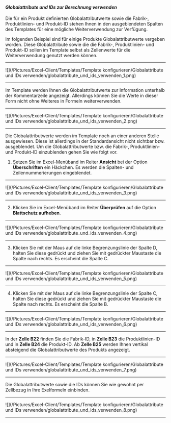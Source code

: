 #### *Globalattribute und IDs zur Berechnung verwenden*

Die für ein Produkt definierten Globalattributwerte sowie die Fabrik-, Produktlinien- und Produkt-ID stehen Ihnen in den ausgeblendeten Spalten des Templates für eine mögliche Weiterverwendung zur Verfügung. 

Im folgenden Beispiel sind für einige Produkte Globalattributwerte vergeben worden. Diese Globalattribute sowie die die Fabrik-, Produktlinien- und Produkt-ID sollen im Template selbst als Zellenwerte für die Weiterverwendung genutzt werden können.

---
![](/Pictures/Excel-Client/Templates/Template konfigurieren/Globalattribute und IDs verwenden/globalattribute_und_ids_verwenden_1.png)

---

Im Template werden Ihnen die Globalattributwerte zur Information unterhalb der Kommentarzeile angezeigt. Allerdings können Sie die Werte in dieser Form nicht ohne Weiteres in Formeln weiterverwenden.

---
![](/Pictures/Excel-Client/Templates/Template konfigurieren/Globalattribute und IDs verwenden/globalattribute_und_ids_verwenden_2.png)

---

Die Globalattributwerte werden im Template noch an einer anderen Stelle ausgewiesen. Diese ist allerdings in der Standardansicht nicht sichtbar bzw. ausgeblendet. Um die Globalattributwerte bzw. die Fabrik-, Produktlinien- und Produkt-ID einzublenden gehen Sie wie folgt vor.

1) Setzen Sie im Excel-Menüband im Reiter **Ansicht** bei der Option **Überschriften** ein Häckchen. Es werden die Spalten- und Zeilennummerierungen eingeblendet.

---
![](/Pictures/Excel-Client/Templates/Template konfigurieren/Globalattribute und IDs verwenden/globalattribute_und_ids_verwenden_3.png)

---

2) Klicken Sie im Excel-Menüband im Reiter **Überprüfen** auf die Option **Blattschutz aufheben**.

---
![](/Pictures/Excel-Client/Templates/Template konfigurieren/Globalattribute und IDs verwenden/globalattribute_und_ids_verwenden_4.png)

---

3) Klicken Sie mit der Maus auf die linke Begrenzungslinie der Spalte D, halten Sie diese gedrückt und ziehen Sie mit gedrückter Maustaste die Spalte nach rechts. Es erscheint die Spalte C.

---
![](/Pictures/Excel-Client/Templates/Template konfigurieren/Globalattribute und IDs verwenden/globalattribute_und_ids_verwenden_5.png)

---

4) Klicken Sie mit der Maus auf die linke Begrenzungslinie der Spalte C, halten Sie diese gedrückt und ziehen Sie mit gedrückter Maustaste die Spalte nach rechts. Es erscheint die Spalte B.

---
![](/Pictures/Excel-Client/Templates/Template konfigurieren/Globalattribute und IDs verwenden/globalattribute_und_ids_verwenden_6.png)

---

In der **Zelle B22** finden Sie die Fabrik-ID, in **Zelle B23** die Produktlinien-ID und in **Zelle B24** die Produkt-ID. Ab **Zelle B25** werden Ihnen vertikal absteigend die Globalattributwerte des Produkts angezeigt.

---
![](/Pictures/Excel-Client/Templates/Template konfigurieren/Globalattribute und IDs verwenden/globalattribute_und_ids_verwenden_7.png)

---

Die Globalattributwerte sowie die IDs können Sie wie gewohnt per Zellbezug in Ihre Exelformeln einbinden.

---
![](/Pictures/Excel-Client/Templates/Template konfigurieren/Globalattribute und IDs verwenden/globalattribute_und_ids_verwenden_8.png)

---